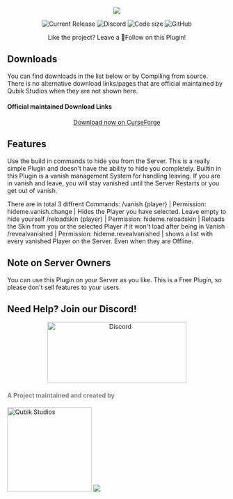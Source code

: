 <p align="center">
    <img src="https://qubik-studios.net/wp-content/uploads/2023/03/HideME-Banner.png">
</p>
<div align="center">
    <img src="https://img.shields.io/github/v/release/Qubik-Studios/HideME?include_prereleases&style=flat-square" alt="Current Release">
    <img src="https://img.shields.io/discord/759767022916599808?label=Discord&style=flat-square" alt="Discord">
    <img src="https://img.shields.io/github/languages/code-size/Qubik-Studios/HideME?style=flat-square" alt="Code size">
    <img alt="GitHub" src="https://img.shields.io/github/license/Qubik-Studios/HideME?style=flat-square">
</div>

<p align="center">Like the project? Leave a 💖Follow on this Plugin!</p>

## Downloads
You can find downloads in the list below or by Compiling from source.
There is no alternative download links/pages that are official maintained by Qubik Studios when they are not shown here.

#### Official maintained Download Links
<center>
<a href="https://www.curseforge.com/minecraft/bukkit-plugins/papermc-hideme">Download now on CurseForge</a>
</center>

## Features
Use the build in commands to hide you from the Server.
This is a really simple Plugin and doesn't have the ability to hide you completely.
Builtin in this Plugin is a vanish management System for handling leaving. If you are in vanish and leave, you will stay vanished until the Server Restarts or you get out of vanish.


There are in total 3 diffrent Commands:
/vanish {player} | Permission: hideme.vanish.change | Hides the Player you have selected. Leave empty to hide yourself
/reloadskin {player} | Permission: hideme.reloadskin | Reloads the Skin from you or the selected Player if it won't load after being in Vanish
/revealvanished | Permission: hideme.revealvanished | shows a list with every vanished Player on the Server. Even when they are Offline.

## Note on Server Owners
You can use this Plugin on your Server as you like.
This is a Free Plugin, so please don't sell features to your users.

## Need Help? Join our Discord!
<center>
    <a href="http://discord.qubik-studios.net" target="_blank" rel="noopener noreferrer"><img src="https://discordapp.com/api/guilds/759767022916599808/embed.png?style=banner3" alt="Discord" width="320" height="140" /></a>
    <br>
</center>
    <h4><strong><span style="color: #808080;">A Project maintained and created by</span></strong></h4>
    <a href="https://Qubik-Studios.net" target="_blank"><img src="https://qubik-studios.net/wp-content/uploads/2021/10/QUBIK-STUDIOS-BANNER-DARKMODE.png" alt="Qubik Studios" width="194"/></a>
    <img src="https://qubik-studios.net/wp-content/uploads/2022/07/Divider-Small.png">
